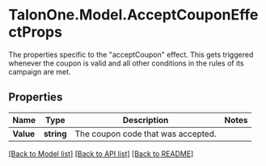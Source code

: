 # TalonOne.Model.AcceptCouponEffectProps
The properties specific to the \"acceptCoupon\" effect. This gets triggered whenever the coupon is valid and all other conditions in the rules of its campaign are met.
## Properties

Name | Type | Description | Notes
------------ | ------------- | ------------- | -------------
**Value** | **string** | The coupon code that was accepted. | 

[[Back to Model list]](../README.md#documentation-for-models) [[Back to API list]](../README.md#documentation-for-api-endpoints) [[Back to README]](../README.md)

